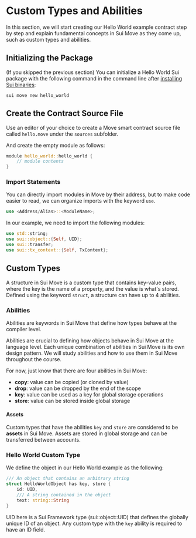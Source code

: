 # Custom Types and Abilities

In this section, we will start creating our Hello World example contract step by step and explain fundamental concepts in Sui Move as they come up, such as custom types and abilities. 

## Initializing the Package

(If you skipped the previous section) You can initialize a Hello World Sui package with the following command in the command line after [installing Sui binaries](./1_set_up_environment.md#install-sui-binaries-locally):

`sui move new hello_world`

## Create the Contract Source File

Use an editor of your choice to create a Move smart contract source file called `hello.move` under the `sources` subfolder. 

And create the empty module as follows:

```rust
module hello_world::hello_world {
    // module contents
}
```

### Import Statements

You can directly import modules in Move by their address, but to make code easier to read, we can organize imports with the keyword `use`. 

```rust
use <Address/Alias>::<ModuleName>;
```

In our example, we need to import the following modules:

```rust
use std::string;
use sui::object::{Self, UID};
use sui::transfer;
use sui::tx_context::{Self, TxContext};
```

## Custom Types

A structure in Sui Move is a custom type that contains key-value pairs, where the key is the name of a property, and the value is what's stored. Defined using the keyword `struct`, a structure can have up to 4 abilities.

### Abilities

Abilities are keywords in Sui Move that define how types behave at the compiler level. 

Abilities are crucial to defining how objects behave in Sui Move at the language level. Each unique combination of abilities in Sui Move is its own design pattern. We will study abilities and how to use them in Sui Move throughout the course.

For now, just know that there are four abilities in Sui Move:

- **copy**: value can be copied (or cloned by value)
- **drop**: value can be dropped by the end of the scope
- **key**: value can be used as a key for global storage operations
- **store**: value can be stored inside global storage

#### Assets

Custom types that have the abilities `key` and `store` are considered to be **assets** in Sui Move. Assets are stored in global storage and can be transferred between accounts.  

### Hello World Custom Type

We define the object in our Hello World example as the following:

```rust
/// An object that contains an arbitrary string
struct HelloWorldObject has key, store {
  	id: UID,
  	/// A string contained in the object
  	text: string::String
}
```

UID here is a Sui Framework type (sui::object::UID) that defines the globally unique ID of an object. Any custom type with the `key` ability is required to have an ID field. 

